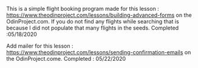 This is a simple flight booking program made for this lesson : https://www.theodinproject.com/lessons/building-advanced-forms on the OdinProject.com.
If you do not find any flights while searching that is because I did not populate that many flights in the seeds. Completed :05/18/2020

Add mailer for this lesson : https://www.theodinproject.com/lessons/sending-confirmation-emails on the OdinProject.come. Completed : 05/22/2020
